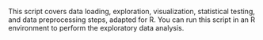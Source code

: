 This script covers data loading, exploration, visualization, statistical testing, and data preprocessing steps, adapted for R. 
You can run this script in an R environment to perform the exploratory data analysis. 
